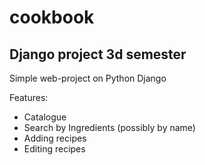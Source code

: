 # cookbook
## Django project 3d semester

Simple web-project on Python Django

Features:

* Catalogue
* Search by Ingredients (possibly by name)
* Adding recipes
* Editing recipes
